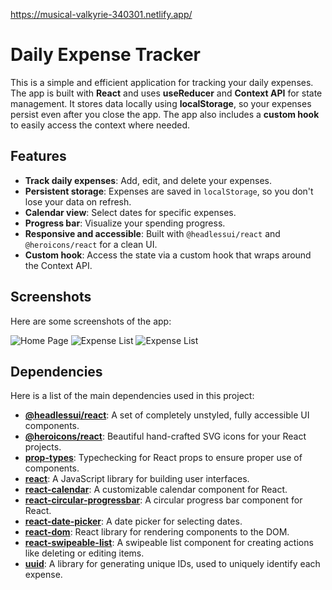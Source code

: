 https://musical-valkyrie-340301.netlify.app/

# Daily Expense Tracker

This is a simple and efficient application for tracking your daily expenses. The app is built with **React** and uses **useReducer** and **Context API** for state management. It stores data locally using **localStorage**, so your expenses persist even after you close the app. The app also includes a **custom hook** to easily access the context where needed.

## Features

- **Track daily expenses**: Add, edit, and delete your expenses.
- **Persistent storage**: Expenses are saved in `localStorage`, so you don't lose your data on refresh.
- **Calendar view**: Select dates for specific expenses.
- **Progress bar**: Visualize your spending progress.
- **Responsive and accessible**: Built with `@headlessui/react` and `@heroicons/react` for a clean UI.
- **Custom hook**: Access the state via a custom hook that wraps around the Context API.

## Screenshots

Here are some screenshots of the app:

![Home Page](./home.png)
![Expense List](./list1.png)
![Expense List](./list2.png)

## Dependencies

Here is a list of the main dependencies used in this project:

- **[@headlessui/react](https://headlessui.dev/)**: A set of completely unstyled, fully accessible UI components.
- **[@heroicons/react](https://heroicons.com/)**: Beautiful hand-crafted SVG icons for your React projects.
- **[prop-types](https://www.npmjs.com/package/prop-types)**: Typechecking for React props to ensure proper use of components.
- **[react](https://reactjs.org/)**: A JavaScript library for building user interfaces.
- **[react-calendar](https://www.npmjs.com/package/react-calendar)**: A customizable calendar component for React.
- **[react-circular-progressbar](https://www.npmjs.com/package/react-circular-progressbar)**: A circular progress bar component for React.
- **[react-date-picker](https://www.npmjs.com/package/react-date-picker)**: A date picker for selecting dates.
- **[react-dom](https://www.npmjs.com/package/react-dom)**: React library for rendering components to the DOM.
- **[react-swipeable-list](https://www.npmjs.com/package/react-swipeable-list)**: A swipeable list component for creating actions like deleting or editing items.
- **[uuid](https://www.npmjs.com/package/uuid)**: A library for generating unique IDs, used to uniquely identify each expense.
